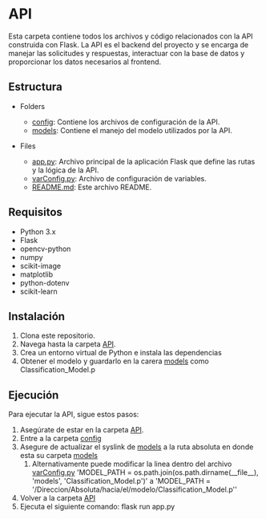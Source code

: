 # API

Esta carpeta contiene todos los archivos y código relacionados con la API construida con Flask. La API es el backend del proyecto y se encarga de manejar las solicitudes y respuestas, interactuar con la base de datos y proporcionar los datos necesarios al frontend.

## Estructura

- Folders
    - [config](./config): Contiene los archivos de configuración de la API.
    - [models](./models): Contiene el manejo del modelo utilizados por la API.

- Files
    - [app.py](./app.py): Archivo principal de la aplicación Flask que define las rutas y la lógica de la API.
    - [varConfig.py](./config/varConfig.py): Archivo de configuración de variables.
    - [README.md](./README.md): Este archivo README.
## Requisitos

- Python 3.x
- Flask
- opencv-python
- numpy
- scikit-image
- matplotlib
- python-dotenv
- scikit-learn


## Instalación

1. Clona este repositorio.
2. Navega hasta la carpeta [API](../API).
3. Crea un entorno virtual de Python e instala las dependencias
4. Obtener el modelo y guardarlo en la carera [models](./config/models) como Classification_Model.p

## Ejecución

Para ejecutar la API, sigue estos pasos:

1. Asegúrate de estar en la carpeta [API](../API).
2. Entre a la carpeta [config](./config/)
3. Asegure de actualizar el syslink de [models](./config/models) a la ruta absoluta en donde esta su carpeta [models](./models/)
   1. Alternativamente puede modificar la linea dentro del archivo [varConfig.py](./config/varConfig.py) 'MODEL_PATH = os.path.join(os.path.dirname(\_\_file\_\_), 'models', 'Classification_Model.p')' a 'MODEL_PATH = '/Direccion/Absoluta/hacia/el/modelo/Classification_Model.p''
4. Volver a la carpeta [API](../API/)
5. Ejecuta el siguiente comando: flask run app.py
